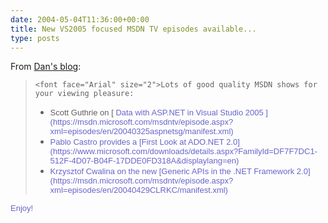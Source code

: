 ```yaml
---
date: 2004-05-04T11:36:00+00:00
title: New VS2005 focused MSDN TV episodes available...
type: posts
---
```

From [Dan's blog](https://blogs.msdn.com/danielfe/archive/2004/05/03/125078.aspx):

<blockquote dir="ltr" style="MARGIN-RIGHT: 0px">

    <font face="Arial" size="2">Lots of good quality MSDN shows for your viewing pleasure:


  <ul>
    <li>
      <font face="Arial" size="2">Scott Guthrie on  [ <font face="Arial" color="#6666cc" size="2">Data with ASP.NET in Visual Studio 2005 ](https://msdn.microsoft.com/msdntv/episode.aspx?xml=episodes/en/20040325aspnetsg/manifest.xml)  <li>
        <font face="Arial" size="2">Pablo Castro provides a [<font face="Arial" color="#6666cc" size="2">First Look at ADO.NET 2.0](https://www.microsoft.com/downloads/details.aspx?FamilyId=DF7F7DC1-512F-4D07-B04F-17DDE0FD318A&displaylang=en) <li>
          <font face="Arial" size="2">Krzysztof Cwalina on the new [<font face="Arial" color="#6666cc" size="2">Generic APIs in the .NET Framework 2.0](https://msdn.microsoft.com/msdntv/episode.aspx?xml=episodes/en/20040429CLRKC/manifest.xml)
        </li>
      </li>
    </li>
  </ul>
</blockquote>

<p dir="ltr">
  Enjoy!
